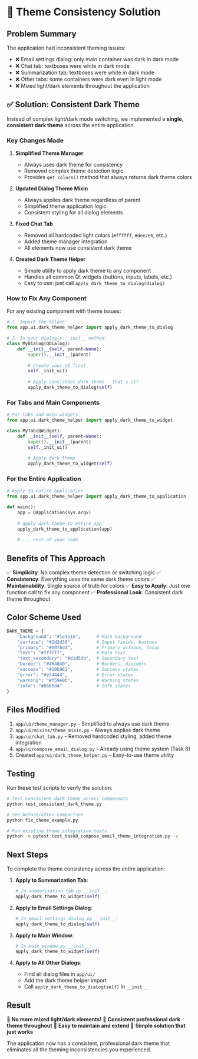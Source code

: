 # 🎨 Theme Consistency Solution

## Problem Summary

The application had inconsistent theming issues:
- ❌ Email settings dialog: only main container was dark in dark mode
- ❌ Chat tab: textboxes were white in dark mode  
- ❌ Summarization tab: textboxes were white in dark mode
- ❌ Other tabs: some containers were dark even in light mode
- ❌ Mixed light/dark elements throughout the application

## ✅ Solution: Consistent Dark Theme

Instead of complex light/dark mode switching, we implemented a **single, consistent dark theme** across the entire application.

### Key Changes Made

1. **Simplified Theme Manager**
   - Always uses dark theme for consistency
   - Removed complex theme detection logic
   - Provides `get_colors()` method that always returns dark theme colors

2. **Updated Dialog Theme Mixin**
   - Always applies dark theme regardless of parent
   - Simplified theme application logic
   - Consistent styling for all dialog elements

3. **Fixed Chat Tab**
   - Removed all hardcoded light colors (`#ffffff`, `#dee2e6`, etc.)
   - Added theme manager integration
   - All elements now use consistent dark theme

4. **Created Dark Theme Helper**
   - Simple utility to apply dark theme to any component
   - Handles all common Qt widgets (buttons, inputs, labels, etc.)
   - Easy to use: just call `apply_dark_theme_to_dialog(dialog)`

### How to Fix Any Component

For any existing component with theme issues:

```python
# 1. Import the helper
from app.ui.dark_theme_helper import apply_dark_theme_to_dialog

# 2. In your dialog's __init__ method:
class MyDialog(QDialog):
    def __init__(self, parent=None):
        super().__init__(parent)
        
        # Create your UI first
        self._init_ui()
        
        # Apply consistent dark theme - that's it!
        apply_dark_theme_to_dialog(self)
```

### For Tabs and Main Components

```python
# For tabs and main widgets
from app.ui.dark_theme_helper import apply_dark_theme_to_widget

class MyTab(QWidget):
    def __init__(self, parent=None):
        super().__init__(parent)
        self._init_ui()
        
        # Apply dark theme
        apply_dark_theme_to_widget(self)
```

### For the Entire Application

```python
# Apply to entire application
from app.ui.dark_theme_helper import apply_dark_theme_to_application

def main():
    app = QApplication(sys.argv)
    
    # Apply dark theme to entire app
    apply_dark_theme_to_application(app)
    
    # ... rest of your code
```

## Benefits of This Approach

✅ **Simplicity**: No complex theme detection or switching logic
✅ **Consistency**: Everything uses the same dark theme colors
✅ **Maintainability**: Single source of truth for colors
✅ **Easy to Apply**: Just one function call to fix any component
✅ **Professional Look**: Consistent dark theme throughout

## Color Scheme Used

```python
DARK_THEME = {
    "background": "#1e1e1e",      # Main background
    "surface": "#2d2d30",         # Input fields, buttons
    "primary": "#0078d4",         # Primary actions, focus
    "text": "#ffffff",            # Main text
    "text_secondary": "#d1d5db",  # Secondary text
    "border": "#404040",          # Borders, dividers
    "success": "#10b981",         # Success states
    "error": "#ef4444",           # Error states
    "warning": "#f59e0b",         # Warning states
    "info": "#06b6d4"             # Info states
}
```

## Files Modified

1. `app/ui/theme_manager.py` - Simplified to always use dark theme
2. `app/ui/mixins/theme_mixin.py` - Always applies dark theme
3. `app/ui/chat_tab.py` - Removed hardcoded styling, added theme integration
4. `app/ui/compose_email_dialog.py` - Already using theme system (Task 8)
5. Created `app/ui/dark_theme_helper.py` - Easy-to-use theme utility

## Testing

Run these test scripts to verify the solution:

```bash
# Test consistent dark theme across components
python test_consistent_dark_theme.py

# See before/after comparison
python fix_theme_example.py

# Run existing theme integration tests
python -m pytest test_task8_compose_email_theme_integration.py -v
```

## Next Steps

To complete the theme consistency across the entire application:

1. **Apply to Summarization Tab**:
   ```python
   # In summarization_tab.py __init__:
   apply_dark_theme_to_widget(self)
   ```

2. **Apply to Email Settings Dialog**:
   ```python
   # In email_settings_dialog.py __init__:
   apply_dark_theme_to_dialog(self)
   ```

3. **Apply to Main Window**:
   ```python
   # In main_window.py __init__:
   apply_dark_theme_to_widget(self)
   ```

4. **Apply to All Other Dialogs**:
   - Find all dialog files in `app/ui/`
   - Add the dark theme helper import
   - Call `apply_dark_theme_to_dialog(self)` in `__init__`

## Result

🎉 **No more mixed light/dark elements!**
🎉 **Consistent professional dark theme throughout**
🎉 **Easy to maintain and extend**
🎉 **Simple solution that just works**

The application now has a consistent, professional dark theme that eliminates all the theming inconsistencies you experienced.